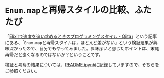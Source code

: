 # `Enum.map`と再帰スタイルの比較、ふたたび

「[Elixirで速度を追い求めるときのプログラミングスタイル - Qiita](https://qiita.com/zacky1972/items/5963a8bf5f2a34c67d88#enummap%E3%81%A8%E5%86%8D%E5%B8%B0%E3%82%B9%E3%82%BF%E3%82%A4%E3%83%AB%E3%81%AF%E3%81%BB%E3%81%A8%E3%82%93%E3%81%A9%E5%B7%AE%E3%81%8C%E3%81%AA%E3%81%84)」という記事にある、「`Enum.map`と再帰スタイルは，ほとんど差がない」という検証結果が興味深かったので、自分でもやってみました。興味深いと感じたポイントは、末尾再帰だと速くなるのではないか？ということです。

検証と考察の結果については、[README.ipynb](README.ipynb)に記録していますので、そちらをご参照ください。
